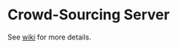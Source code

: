 # Crowd-Sourcing Server
See [wiki](https://github.com/GeoSmartCity-CIP/crowd-sourcing/wiki) for more details.
